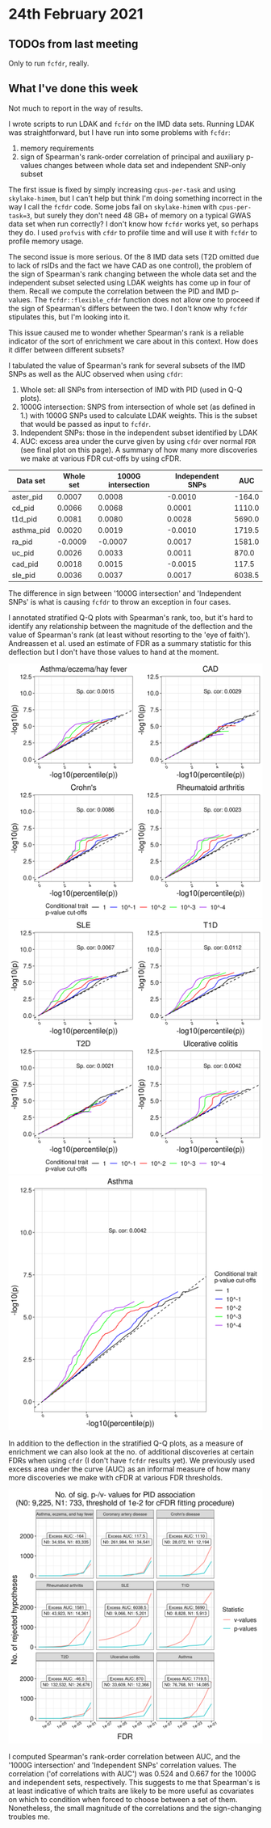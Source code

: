 # 24th February 2021

## TODOs from last meeting

Only to run `fcfdr`, really.

## What I've done this week

Not much to report in the way of results. 

I wrote scripts to run LDAK and `fcfdr` on the IMD data sets. Running LDAK was straightforward, but I have run into some problems with `fcfdr`:

1. memory requirements
2. sign of Spearman's rank-order correlation of principal and auxiliary p-values changes between whole data set and independent SNP-only subset

The first issue is fixed by simply increasing `cpus-per-task` and using `skylake-himem`, but I can't help but think I'm doing something incorrect in the way I call the `fcfdr` code. Some jobs fail on `skylake-himem` with `cpus-per-task=3`, but surely they don't need 48 GB+ of memory on a typical GWAS data set when run correctly? I don't know how `fcfdr` works yet, so perhaps they do. I used `profvis` with `cfdr` to profile time and will use it with `fcfdr` to profile memory usage.  

The second issue is more serious. Of the 8 IMD data sets (T2D omitted due to lack of rsIDs and the fact we have CAD as one control), the problem of the sign of Spearman's rank changing between the whole data set and the independent subset selected using LDAK weights has come up in four of them. Recall we compute the correlation between the PID and IMD p-values. The `fcfdr::flexible_cfdr` function does not allow one to proceed if the sign of Spearman's differs between the two.  I don't know why `fcfdr` stipulates this, but I'm looking into it. 

This issue caused me to wonder whether Spearman's rank is a reliable indicator of the sort of enrichment we care about in this context. How does it differ between different subsets? 

I tabulated the value of Spearman's rank for several subsets of the IMD SNPs as well as the AUC observed when using `cfdr`:

1. Whole set: all SNPs from intersection of IMD with PID (used in Q-Q plots).
2. 1000G intersection: SNPS from intersection of whole set (as defined in 1.) with 1000G SNPs used to calculate LDAK weights. This is the subset that would be passed as input to `fcfdr`.
3. Independent SNPs: those in the independent subset identified by LDAK
4. AUC: excess area under the curve given by using `cfdr` over normal `FDR` (see final plot on this page). A summary of how many more discoveries we make at various FDR cut-offs by using cFDR.

| Data set   | Whole set | 1000G intersection | Independent SNPs |    AUC |
|------------|-----------|--------------------|------------------|--------|
| aster_pid  |    0.0007 |             0.0008 |          -0.0010 | -164.0 |
| cd_pid     |    0.0066 |             0.0068 |           0.0001 | 1110.0 |
| t1d_pid    |    0.0081 |             0.0080 |           0.0028 | 5690.0 |
| asthma_pid |    0.0020 |             0.0019 |          -0.0010 | 1719.5 |
| ra_pid     |   -0.0009 |            -0.0007 |           0.0017 | 1581.0 |
| uc_pid     |    0.0026 |             0.0033 |           0.0011 |  870.0 |
| cad_pid    |    0.0018 |             0.0015 |          -0.0015 |  117.5 |
| sle_pid    |    0.0036 |             0.0037 |           0.0017 | 6038.5 |

The difference in sign between '1000G intersection' and 'Independent SNPs' is what is causing `fcfdr` to throw an exception in four cases. 

I annotated stratified Q-Q plots with Spearman's rank, too, but it's hard to identify any relationship between the magnitude of the deflection and the value of Spearman's rank (at least without resorting to the 'eye of faith'). Andreassen et al. used an estimate of FDR as a summary statistic for this deflection but I don't have those values to hand at the moment.

![](/images/240221/pid_qqplots_sansMHC_1.png)
![](/images/240221/pid_qqplots_sansMHC_2.png)
![](/images/240221/asthma_pid_qqplot.png)

In addition to the deflection in the stratified Q-Q plots, as a measure of enrichment we can also look at the no. of additional discoveries at certain FDRs when using `cfdr` (I don't have `fcfdr` results yet). We previously used excess area under the curve (AUC) as an informal measure of how many more discoveries we make with cFDR at various FDR thresholds.

![](/images/240221/pid_cfdr_1e-2.png)

I computed Spearman's rank-order correlation between AUC, and the '1000G intersection' and 'Independent SNPs' correlation values. The correlation ('of correlations with AUC') was 0.524 and 0.667 for the 1000G and independent sets, respectively. This suggests to me that Spearman's is at least indicative of which traits are likely to be more useful as covariates on which to condition when forced to choose between a set of them. Nonetheless, the small magnitude of the correlations and the sign-changing troubles me. 
